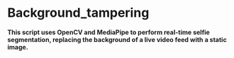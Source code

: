 # Background_tampering

**This script uses OpenCV and MediaPipe to perform real-time selfie segmentation, replacing the background of a live video feed with a static image.**
